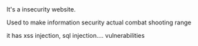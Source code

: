 ## 
It's a insecurity website.

Used to make information security actual combat shooting range

it has xss injection, sql injection.... vulnerabilities
